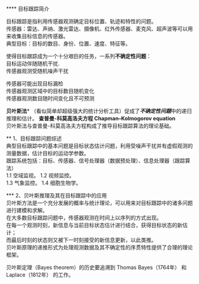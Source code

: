 **** 目标跟踪简介  

目标跟踪是指利用传感器观测确定目标位置、轨迹和特性的问题。  
传感器：雷达、声纳、激光雷达、摄像机、红外传感器、麦克风、超声波等可以用来收集目标信息的传感器。  
典型目标：目标的数目、身份、位置、速度、特征等。

使得目标跟踪成为一个十分艰巨的任务，一系列**不确定性问题**：  
目标运动伴随随机干扰.    
传感器观测受随机噪声干扰

传感器可能出现目标漏检  
传感器观测区域中的目标数目随机变化  
传感器观测数目随时间变化且不可预测

**贝叶斯法*** （看似简单却超级强大的统计分析工具）促成了***不确定性问题***中的递归推理和估计。
**查普曼-科莫高洛夫方程 Chapman–Kolmogorov equation**  
贝叶斯法与查普曼-科莫高洛夫方程构成了推导目标跟踪算法的理论基础。  

** 1、目标跟踪问题综述  
典型目标跟踪中的基本问题是目标状态估计问题，利用受噪声干扰并有虚假观测的测量数据，估计目标的运动学参数。  
跟踪系统包括：目标、传感器、信号处理器（数据预处理）、信息处理器（跟踪算法）  
1.1 空域监视。
1.2 视频监控。  
1.3 气象监控。 
1.4 细胞生物学。

*** 2、贝叶斯推理及其在目标跟踪中的应用  
贝叶斯方法是一个充分发展的概率与统计理论，可以用来对目标跟踪中的诸多问题进行建模和求解。  
在大多数目标跟踪问题中，传感器观测在时间上以序列的方式出现。  
在每一个观测时刻，新信息与当前目标状态估计进行结合，获得目标状态的新估计；  
而最后时刻的状态则又被下一时刻接受的新信息更新，以此类推。  
贝叶斯原理的递推形式为处理观测数据及其不确定性的序贯特性提供了合理的理论框架。  

贝叶斯定理（Bayes theorem）的历史要追溯到 Thomas Bayes（1764年） 和 Laplace（1812年） 的工作。  
